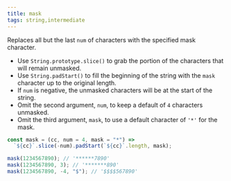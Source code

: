 ```yaml
---
title: mask
tags: string,intermediate
---
```


Replaces all but the last `num` of characters with the specified mask character.

- Use `String.prototype.slice()` to grab the portion of the characters that will remain unmasked.
- Use `String.padStart()` to fill the beginning of the string with the `mask` character up to the original length.
- If `num` is negative, the unmasked characters will be at the start of the string.
- Omit the second argument, `num`, to keep a default of `4` characters unmasked.
- Omit the third argument, `mask`, to use a default character of `'*'` for the mask.

```js
const mask = (cc, num = 4, mask = "*") =>
  `${cc}`.slice(-num).padStart(`${cc}`.length, mask);
```

```js
mask(1234567890); // '******7890'
mask(1234567890, 3); // '*******890'
mask(1234567890, -4, "$"); // '$$$$567890'
```
